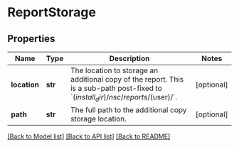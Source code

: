 # ReportStorage

## Properties
Name | Type | Description | Notes
------------ | ------------- | ------------- | -------------
**location** | **str** | The location to storage an additional copy of the report. This is a sub-path post-fixed to &#x60;$(install_dir)/nsc/reports/$(user)/&#x60;. | [optional] 
**path** | **str** | The full path to the additional copy storage location. | [optional] 

[[Back to Model list]](../README.md#documentation-for-models) [[Back to API list]](../README.md#documentation-for-api-endpoints) [[Back to README]](../README.md)

